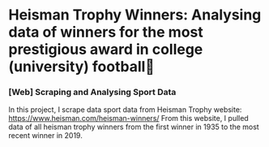 # Heisman Trophy Winners: Analysing data of winners for the most prestigious award in college (university) football🏈

### [Web] Scraping and Analysing Sport Data

In this project, I scrape data sport data from Heisman Trophy website: https://www.heisman.com/heisman-winners/ 
From this website, I pulled data of all heisman trophy winners from the first winner in 1935 to the most recent winner in 2019.
